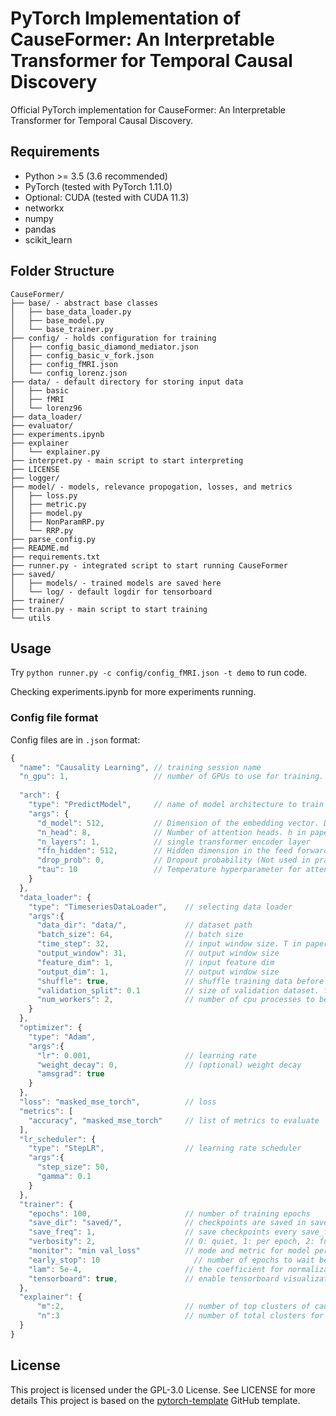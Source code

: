 # PyTorch Implementation of CauseFormer: An Interpretable Transformer for Temporal Causal Discovery

Official PyTorch implementation for CauseFormer: An Interpretable Transformer for Temporal Causal Discovery.

## Requirements
* Python >= 3.5 (3.6 recommended)
* PyTorch (tested with PyTorch 1.11.0)
* Optional: CUDA (tested with CUDA 11.3)
* networkx
* numpy
* pandas
* scikit_learn

## Folder Structure
  ```
  CauseFormer/
  ├── base/ - abstract base classes
  │   ├── base_data_loader.py
  │   ├── base_model.py
  │   └── base_trainer.py
  ├── config/ - holds configuration for training
  │   ├── config_basic_diamond_mediator.json
  │   ├── config_basic_v_fork.json
  │   ├── config_fMRI.json
  │   └── config_lorenz.json
  ├── data/ - default directory for storing input data
  │   ├── basic
  │   ├── fMRI
  │   └── lorenz96
  ├── data_loader/
  ├── evaluator/
  ├── experiments.ipynb
  ├── explainer
  │   └── explainer.py
  ├── interpret.py - main script to start interpreting
  ├── LICENSE
  ├── logger/
  ├── model/ - models, relevance propogation, losses, and metrics
  │   ├── loss.py
  │   ├── metric.py
  │   ├── model.py
  │   ├── NonParamRP.py
  │   └── RRP.py
  ├── parse_config.py
  ├── README.md
  ├── requirements.txt
  ├── runner.py - integrated script to start running CauseFormer
  ├── saved/
  │   ├── models/ - trained models are saved here
  │   └── log/ - default logdir for tensorboard
  ├── trainer/
  ├── train.py - main script to start training
  └── utils
  ```

## Usage

Try `python runner.py -c config/config_fMRI.json -t demo` to run code.

Checking experiments.ipynb for more experiments running.

### Config file format
Config files are in `.json` format:
```javascript
{
  "name": "Causality Learning", // training session name
  "n_gpu": 1,                   // number of GPUs to use for training.
  
  "arch": {
    "type": "PredictModel",     // name of model architecture to train
    "args": {
      "d_model": 512,           // Dimension of the embedding vector. D_QK in paper
      "n_head": 8,              // Number of attention heads. h in paper
      "n_layers": 1,            // single transformer encoder layer
      "ffn_hidden": 512,        // Hidden dimension in the feed forward layer. d_FFN in paper
      "drop_prob": 0,           // Dropout probability (Not used in practice)
      "tau": 10                 // Temperature hyperparameter for attention softmax
    }                
  },
  "data_loader": {
    "type": "TimeseriesDataLoader",    // selecting data loader
    "args":{
      "data_dir": "data/",             // dataset path
      "batch_size": 64,                // batch size
      "time_step": 32,                 // input window size. T in paper
      "output_window": 31,             // output window size
      "feature_dim": 1,                // input feature dim
      "output_dim": 1,                 // output window size
      "shuffle": true,                 // shuffle training data before splitting
      "validation_split": 0.1          // size of validation dataset. float(portion) or int(number of samples)
      "num_workers": 2,                // number of cpu processes to be used for data loading
    }
  },
  "optimizer": {
    "type": "Adam",
    "args":{
      "lr": 0.001,                     // learning rate
      "weight_decay": 0,               // (optional) weight decay
      "amsgrad": true
    }
  },
  "loss": "masked_mse_torch",          // loss
  "metrics": [
    "accuracy", "masked_mse_torch"     // list of metrics to evaluate
  ],                         
  "lr_scheduler": {
    "type": "StepLR",                  // learning rate scheduler
    "args":{
      "step_size": 50,          
      "gamma": 0.1
    }
  },
  "trainer": {
    "epochs": 100,                     // number of training epochs
    "save_dir": "saved/",              // checkpoints are saved in save_dir/models/name
    "save_freq": 1,                    // save checkpoints every save_freq epochs
    "verbosity": 2,                    // 0: quiet, 1: per epoch, 2: full
    "monitor": "min val_loss"          // mode and metric for model performance monitoring. set 'off' to disable.
    "early_stop": 10	                 // number of epochs to wait before early stop. set 0 to disable.
    "lam": 5e-4,                       // the coefficient for normalization
    "tensorboard": true,               // enable tensorboard visualization
  },
  "explainer": {
      "m":2,                           // number of top clusters of causal scores to consider.
      "n":3                            // number of total clusters for k-means clustering.
  }
}
```

## License
This project is licensed under the  GPL-3.0 License. See LICENSE for more details
This project is based on the [pytorch-template](https://github.com/victoresque/pytorch-template) GitHub template.
